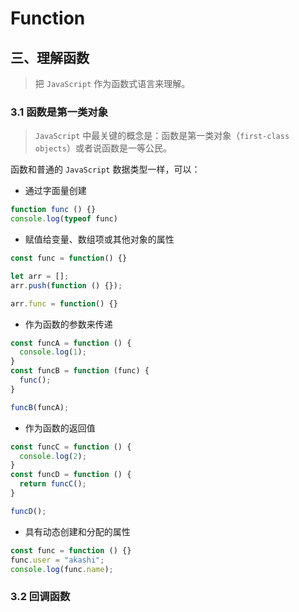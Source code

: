 # Function

## 三、理解函数

> 把 `JavaScript` 作为函数式语言来理解。

### 3.1 函数是第一类对象

> `JavaScript` 中最关键的概念是：函数是第一类对象（`first-class objects`）或者说函数是一等公民。

函数和普通的 `JavaScript` 数据类型一样，可以：

- 通过字面量创建

```js
function func () {}
console.log(typeof func)
```

- 赋值给变量、数组项或其他对象的属性

```js
const func = function() {}

let arr = [];
arr.push(function () {});

arr.func = function() {}
```

- 作为函数的参数来传递

```js
const funcA = function () {
  console.log(1);
}
const funcB = function (func) {
  func();
}

funcB(funcA);
```

- 作为函数的返回值

```js
const funcC = function () {
  console.log(2);
}
const funcD = function () {
  return funcC();
}

funcD();
```

- 具有动态创建和分配的属性

```js
const func = function () {}
func.user = "akashi";
console.log(func.name);
```

### 3.2 回调函数
